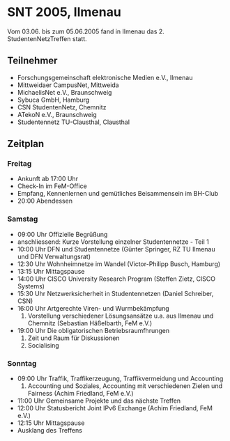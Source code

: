 # SNT 2005, Ilmenau

Vom 03.06. bis zum 05.06.2005 fand in Ilmenau das 2.
StudentenNetzTreffen statt.

## Teilnehmer

-   Forschungsgemeinschaft elektronische Medien e.V., Ilmenau
-   Mittweidaer CampusNet, Mittweida
-   MichaelisNet e.V., Braunschweig
-   Sybuca GmbH, Hamburg
-   CSN StudentenNetz, Chemnitz
-   ATekoN e.V., Braunschweig
-   Studentennetz TU-Clausthal, Clausthal

## Zeitplan

### Freitag

-   Ankunft ab 17:00 Uhr
-   Check-In im FeM-Office
-   Empfang, Kennenlernen und gemütliches Beisammensein im BH-Club
-   20:00 Abendessen

### Samstag

-   09:00 Uhr Offizielle Begrüßung
-   anschliessend: Kurze Vorstellung einzelner Studentennetze - Teil 1
-   10:00 Uhr DFN und Studentennetze (Günter Springer, RZ TU Ilmenau und
    DFN Verwaltungsrat)
-   12:30 Uhr Wohnheimnetze im Wandel (Victor-Philipp Busch, Hamburg)
-   13:15 Uhr Mittagspause
-   14:00 Uhr CISCO University Research Program (Steffen Zietz, CISCO
    Systems)
-   15:30 Uhr Netzwerksicherheit in Studentennetzen (Daniel Schreiber,
    CSN)
-   16:00 Uhr Artgerechte Viren- und Wurmbekämpfung
    1.  Vorstellung verschiedener Lösungsansätze u.a. aus Ilmenau und
        Chemnitz (Sebastian Häßelbarth, FeM e.V.)
-   19:00 Uhr Die obligatorischen Betriebsraumfhrungen
    1.  Zeit und Raum für Diskussionen
    2.  Socialising

### Sonntag

-   09:00 Uhr Traffik, Traffikerzeugung, Traffikvermeidung und
    Accounting
    1.  Accounting und Soziales, Accounting mit verschiedenen Zielen und
        Fairness (Achim Friedland, FeM e.V.)
-   11:00 Uhr Gemeinsame Projekte und das nächste Treffen
-   12:00 Uhr Statusbericht Joint IPv6 Exchange (Achim Friedland, FeM
    e.V.)
-   12:15 Uhr Mittagspause
-   Ausklang des Treffens
